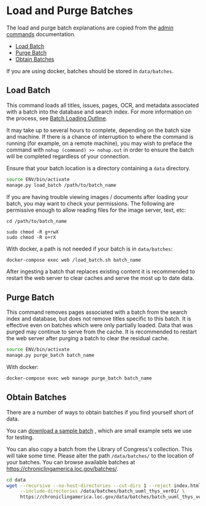 # Load and Purge Batches

The load and purge batch explanations are copied from the
[admin commands](/docs/advanced/admin-commands.md) documentation.

- [Load Batch](#load-batch)
- [Purge Batch](#purge-batch)
- [Obtain Batches](#obtain-batches)

If you are using docker, batches should be stored in `data/batches`.

## Load Batch

This command loads all titles, issues, pages, OCR, and metadata associated with
a batch into the database and search index. For more information on the process,
see [Batch Loading Outline](/docs/manage-data/batch-loading-outline.md).

It may take up to several hours to complete, depending on the batch size and
machine. If there is a chance of interruption to where the command is running
(for example, on a remote machine), you may wish to preface the command with
`nohup (command) >> nohup.out` in order to ensure the batch will be completed
regardless of your connection.

Ensure that your batch location is a directory containing a `data` directory.

```bash
source ENV/bin/activate
manage.py load_batch /path/to/batch_name
```

If you are having trouble viewing images / documents after loading your batch,
you may want to check your permissions. The following are permissive enough to
allow reading files for the image server, text, etc:

```
cd /path/to/batch_name

sudo chmod -R g+rwX
sudo chmod -R o+rX
```

With docker, a path is not needed if your batch is in `data/batches`:

```bash
docker-compose exec web /load_batch.sh batch_name
```

After ingesting a batch that replaces existing content it is recommended 
to restart the web server to clear caches and serve the most up to date 
data. 

## Purge Batch

This command removes pages associated with a batch from the search index and
database, but does not remove titles specific to this batch. It is effective
even on batches which were only partially loaded. Data that was purged may
continue to serve from the cache. It is recommended to restart
the web server after purging a batch to clear the residual cache.

```bash
source ENV/bin/activate
manage.py purge_batch batch_name
```

With docker:

```bash
docker-compose exec web manage purge_batch batch_name
```

## Obtain Batches

There are a number of ways to obtain batches if you find yourself short of
data.

You can [download a sample batch](https://github.com/open-oni/sample-data) ,
which are small example sets we use for testing.

You can also copy a batch from the Library of Congress's collection. This will
take some time. Please alter the path `/data/batches/` to the location of your
batches. You can browse available batches at
https://chroniclingamerica.loc.gov/batches/.

```bash
cd data
wget --recursive --no-host-directories --cut-dirs 1 --reject index.html* \
     --include-directories /data/batches/batch_uuml_thys_ver01/ \
     https://chroniclingamerica.loc.gov/data/batches/batch_uuml_thys_ver01/
```
